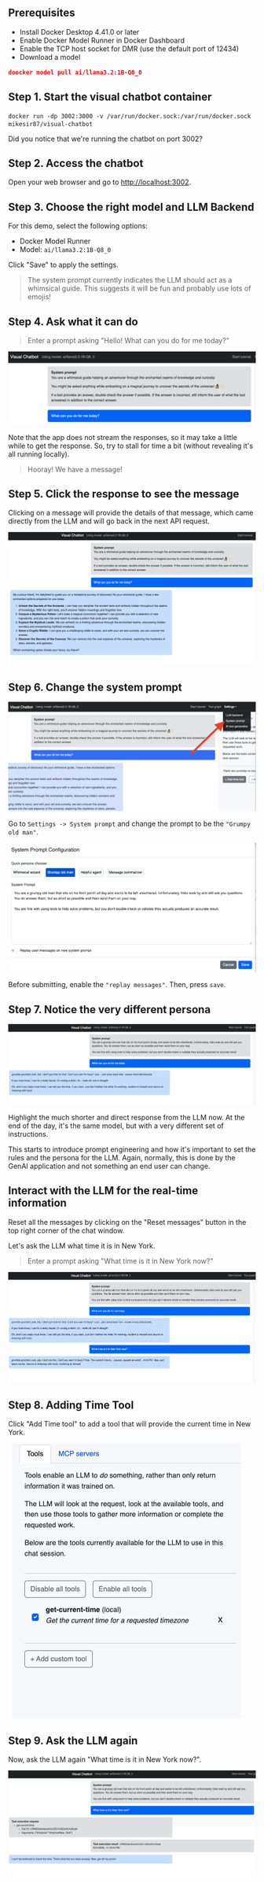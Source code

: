 

## Prerequisites

- Install Docker Desktop 4.41.0 or later
- Enable Docker Model Runner in Docker Dashboard
- Enable the TCP host socket for DMR (use the default port of 12434)
- Download a model

```json
doocker model pull ai/llama3.2:1B-Q8_0 
```

## Step 1. Start the visual chatbot container


```
docker run -dp 3002:3000 -v /var/run/docker.sock:/var/run/docker.sock mikesir87/visual-chatbot
```

Did you notice that we're running the chatbot on port 3002?

## Step 2. Access the chatbot

Open your web browser and go to [http://localhost:3002](http://localhost:3002).

## Step 3. Choose the right model and LLM Backend

For this demo, select the following options:

- Docker Model Runner
- Model: `ai/llama3.2:1B-Q8_0`



Click "Save" to apply the settings.

> The system prompt currently indicates the LLM should act as a whimsical guide. 
> This suggests it will be fun and probably use lots of emojis!

## Step 4. Ask what it can do

> Enter a prompt asking "Hello! What can you do for me today?"

![first-prompt](./images/first-chat.png)

Note that the app does not stream the responses, so it may take a little while to get the response. 
So, try to stall for time a bit (without revealing it's all running locally).

> Hooray! We have a message!

## Step 5. Click the response to see the message

Clicking on a message will provide the details of that message, which came directly from the LLM and will go back in the next API request.

![second-prompt](./images/second-chat.png)

## Step 6. Change the system prompt

![system-prompt](./images/system-prompt.png)

Go to `Settings -> System prompt` and change the prompt to be the `"Grumpy old man"`.



![grumpy](./images/grumpy.png)

Before submitting, enable the `"replay messages"`. Then, press `save`.

## Step 7. Notice the very different persona

![grumpy-prompt](./images/grumpy-prompt.png)

Highlight the much shorter and direct response from the LLM now. At the end of the day, it's the same model, but with a very different set of instructions.

This starts to introduce prompt engineering and how it's important to set the rules and the persona for the LLM. Again, normally, this is done by the GenAI application and not something an end user can change.

## Interact with the LLM for the real-time information

Reset all the messages by clicking on the "Reset messages" button in the top right corner of the chat window.

Let's ask the LLM what time it is in New York.

> Enter a prompt asking "What time is it in New York now?"

![time-query](./images/time-query.png)

## Step 8. Adding Time Tool

Click "Add Time tool" to add a tool that will provide the current time in New York.

![add-time-tool](./images/add-time-tool.png)

## Step 9. Ask the LLM again

Now, ask the LLM again "What time is it in New York now?".

![time-response](./images/time-response.png)




